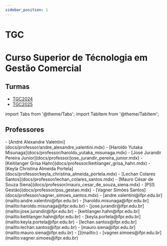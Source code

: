 ```yaml
---
sidebar_position: 1
---
```


# TGC

# Curso Superior de Técnologia em Gestão Comercial

## Turmas

- [TGC2024](tgc2024)
- [TGC2025](tgc2025)

import Tabs from '@theme/Tabs';
import TabItem from '@theme/TabItem';

## Professores

<Tabs>
  <TabItem value="nome" label="Nome" default>
    - [André Alexandre Valentini](docs/professor/andre_alexandre_valentini.mdx)
    - [Haroldo Yutaka Misunaga](docs/professor/haroldo_yutaka_misunaga.mdx)
    - [José Jurandir Pereira Junior](docs/professor/jose_jurandir_pereira_junior.mdx)
    - [Keitilanger Grisa Hahn](docs/professor/keitilanger_grisa_hahn.mdx)
    - [Keyla Christina Almeida Portela](docs/professor/keyla_christina_almeida_portela.mdx)
    - [Lechan Colares Santos](docs/professor/lechan_colares_santos.mdx)
    - [Mauro César de Souza Siena](docs/professor/mauro_cesar_de_souza_siena.mdx)
    - [PSS Gestão](docs/professor/pss_gestao.mdx)
    - [Vagner Simões Santos](docs/professor/vagner_simoes_santos.mdx)
  </TabItem>
  <TabItem value="email" label="E-mail" default>
    - [andre.valentini@ifpr.edu.br](mailto:andre.valentini@ifpr.edu.br)
    - [haroldo.misunaga@ifpr.edu.br](mailto:haroldo.misunaga@ifpr.edu.br)
    - [jose.jurandir@ifpr.edu.br](mailto:jose.jurandir@ifpr.edu.br)
    - [keitilanger.hahn@ifpr.edu.br](mailto:keitilanger.hahn@ifpr.edu.br)
    - [keyla.portela@ifpr.edu.br](mailto:keyla.portela@ifpr.edu.br)
    - [lechan.santos@ifpr.edu.br](mailto:lechan.santos@ifpr.edu.br)
    - [mauro.siena@ifpr.edu.br](mailto:mauro.siena@ifpr.edu.br)
    - [](mailto:)
    - [vagner.simoes@ifpr.edu.br](mailto:vagner.simoes@ifpr.edu.br)
  </TabItem>
</Tabs>